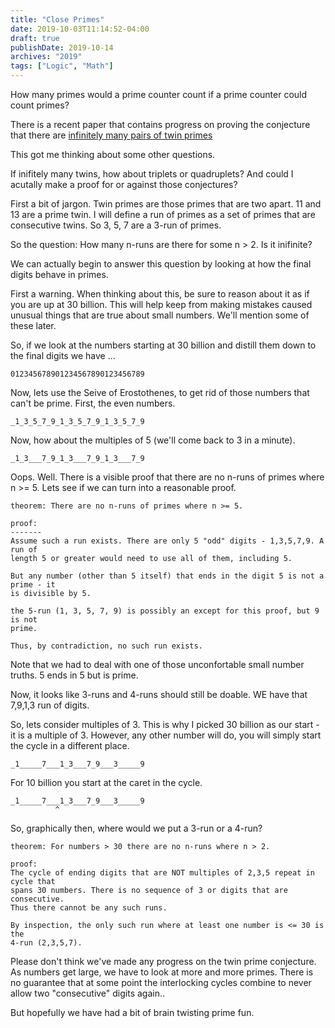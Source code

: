 ```yaml
---
title: "Close Primes"
date: 2019-10-03T11:14:52-04:00
draft: true
publishDate: 2019-10-14
archives: "2019"
tags: ["Logic", "Math"]
---
```

How many primes would a prime counter count if a prime counter could count
primes?

There is a recent paper that contains progress on proving the conjecture that
there are [infinitely many pairs of twin
primes](https://www.nature.com/news/first-proof-that-infinitely-many-prime-numbers-come-in-pairs-1.12989)

This got me thinking about some other questions.

If inifitely many twins, how about triplets or quadruplets? And could I
acutally make a proof for or against those conjectures?

First a bit of jargon. Twin primes are those primes that are two apart. 11 and
13 are a prime twin. I will define a run of primes as a set of primes that are
consecutive twins. So 3, 5, 7 are a 3-run of primes.

So the question: How many n-runs are there for some n > 2. Is it inifinite?

We can actually begin to answer this question by looking at how the final
digits behave in primes.

First a warning. When thinking about this, be sure to reason about it as if you
are up at 30 billion. This will help keep from making mistakes caused unusual
things that are true about small numbers. We'll mention some of these later.

So, if we look at the numbers starting at 30 billion and distill them down to
the final digits we have ...

```
012345678901234567890123456789
```

Now, lets use the Seive of Erostothenes, to get rid of those numbers that can't
be prime. First, the even numbers.

```
_1_3_5_7_9_1_3_5_7_9_1_3_5_7_9
```

Now, how about the multiples of 5 (we'll come back to 3 in a minute).

```
_1_3___7_9_1_3___7_9_1_3___7_9
```

Oops. Well. There is a visible proof that there are no n-runs of primes where
n >= 5. Lets see if we can turn into a reasonable proof.

```
theorem: There are no n-runs of primes where n >= 5.

proof:
-------
Assume such a run exists. There are only 5 "odd" digits - 1,3,5,7,9. A run of
length 5 or greater would need to use all of them, including 5.

But any number (other than 5 itself) that ends in the digit 5 is not a prime - it
is divisible by 5.

the 5-run (1, 3, 5, 7, 9) is possibly an except for this proof, but 9 is not
prime.

Thus, by contradiction, no such run exists.
```

Note that we had to deal with one of those unconfortable small number truths. 5
ends in 5 but is prime.

Now, it looks like 3-runs and 4-runs should still be doable. WE have that
7,9,1,3 run of digits.

So, lets consider multiples of 3. This is why I picked 30 billion as our start -
it is a multiple of 3. However, any other number will do, you will simply start
the cycle in a different place.

```
_1_____7___1_3___7_9___3_____9
```

For 10 billion you start at the caret in the cycle.

```
_1_____7___1_3___7_9___3_____9
          ^
```

So, graphically then, where would we put a 3-run or a 4-run?

```
theorem: For numbers > 30 there are no n-runs where n > 2.

proof:
The cycle of ending digits that are NOT multiples of 2,3,5 repeat in cycle that
spans 30 numbers. There is no sequence of 3 or digits that are consecutive.
Thus there cannot be any such runs.

By inspection, the only such run where at least one number is <= 30 is the
4-run (2,3,5,7).
```

Please don't think we've made any progress on the twin prime conjecture. As
numbers get large, we have to look at more and more primes. There is no
guarantee that at some point the interlocking cycles combine to never allow two
"consecutive" digits again..

But hopefully we have had a bit of brain twisting prime fun.
